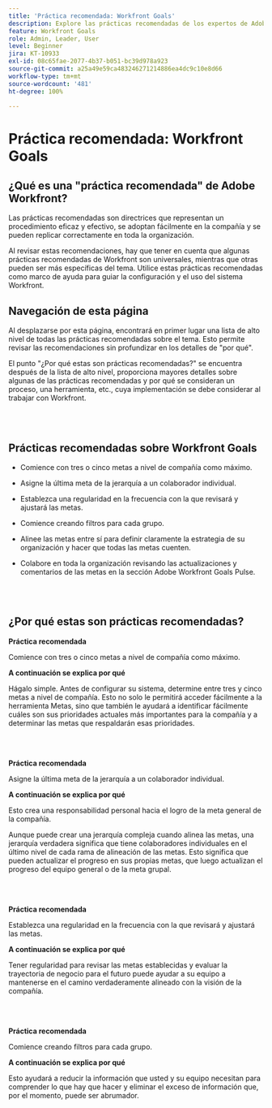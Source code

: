 ```yaml
---
title: 'Práctica recomendada: Workfront Goals'
description: Explore las prácticas recomendadas de los expertos de Adobe Workfront sobre la configuración, la administración y el uso de los objetivos de Workfront.
feature: Workfront Goals
role: Admin, Leader, User
level: Beginner
jira: KT-10933
exl-id: 08c65fae-2077-4b37-b051-bc39d978a923
source-git-commit: a25a49e59ca483246271214886ea4dc9c10e8d66
workflow-type: tm+mt
source-wordcount: '481'
ht-degree: 100%

---
```


# Práctica recomendada: Workfront Goals

## ¿Qué es una &quot;práctica recomendada&quot; de Adobe Workfront?

Las prácticas recomendadas son directrices que representan un procedimiento eficaz y efectivo, se adoptan fácilmente en la compañía y se pueden replicar correctamente en toda la organización.

Al revisar estas recomendaciones, hay que tener en cuenta que algunas prácticas recomendadas de Workfront son universales, mientras que otras pueden ser más específicas del tema. Utilice estas prácticas recomendadas como marco de ayuda para guiar la configuración y el uso del sistema Workfront.

## Navegación de esta página

Al desplazarse por esta página, encontrará en primer lugar una lista de alto nivel de todas las prácticas recomendadas sobre el tema. Esto permite revisar las recomendaciones sin profundizar en los detalles de &quot;por qué&quot;.

El punto &quot;¿Por qué estas son prácticas recomendadas?&quot; se encuentra después de la lista de alto nivel, proporciona mayores detalles sobre algunas de las prácticas recomendadas y por qué se consideran un proceso, una herramienta, etc., cuya implementación se debe considerar al trabajar con Workfront.

</br>
</br>


## Prácticas recomendadas sobre Workfront Goals

* Comience con tres o cinco metas a nivel de compañía como máximo.

* Asigne la última meta de la jerarquía a un colaborador individual.

* Establezca una regularidad en la frecuencia con la que revisará y ajustará las metas.

* Comience creando filtros para cada grupo.

* Alinee las metas entre sí para definir claramente la estrategia de su organización y hacer que todas las metas cuenten.

* Colabore en toda la organización revisando las actualizaciones y comentarios de las metas en la sección Adobe Workfront Goals Pulse.

</br>
</br>

## ¿Por qué estas son prácticas recomendadas?

**Práctica recomendada**

Comience con tres o cinco metas a nivel de compañía como máximo.



**A continuación se explica por qué**

Hágalo simple. Antes de configurar su sistema, determine entre tres y cinco metas a nivel de compañía. Esto no solo le permitirá acceder fácilmente a la herramienta Metas, sino que también le ayudará a identificar fácilmente cuáles son sus prioridades actuales más importantes para la compañía y a determinar las metas que respaldarán esas prioridades.

</br>
</br>

**Práctica recomendada**

Asigne la última meta de la jerarquía a un colaborador individual.



**A continuación se explica por qué**

Esto crea una responsabilidad personal hacia el logro de la meta general de la compañía.



Aunque puede crear una jerarquía compleja cuando alinea las metas, una jerarquía verdadera significa que tiene colaboradores individuales en el último nivel de cada rama de alineación de las metas. Esto significa que pueden actualizar el progreso en sus propias metas, que luego actualizan el progreso del equipo general o de la meta grupal.

</br>
</br>


**Práctica recomendada**

Establezca una regularidad en la frecuencia con la que revisará y ajustará las metas.



**A continuación se explica por qué**

Tener regularidad para revisar las metas establecidas y evaluar la trayectoria de negocio para el futuro puede ayudar a su equipo a mantenerse en el camino verdaderamente alineado con la visión de la compañía.


</br>
</br>

**Práctica recomendada**

Comience creando filtros para cada grupo.



**A continuación se explica por qué**

Esto ayudará a reducir la información que usted y su equipo necesitan para comprender lo que hay que hacer y eliminar el exceso de información que, por el momento, puede ser abrumador.
